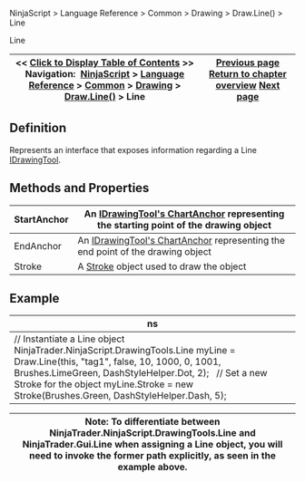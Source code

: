﻿
NinjaScript \> Language Reference \> Common \> Drawing \> Draw.Line() \> Line

Line

| \<\< [Click to Display Table of Contents](line.md) \>\> **Navigation:**     [NinjaScript](ninjascript.md) \> [Language Reference](language_reference_wip.md) \> [Common](common.md) \> [Drawing](drawing.md) \> [Draw.Line()](draw_line.md) \> Line | [Previous page](draw_line.md) [Return to chapter overview](draw_line.md) [Next page](draw_pathtool().md) |
| --- | --- |
## Definition
Represents an interface that exposes information regarding a Line [IDrawingTool](idrawingtool.md).
 
## Methods and Properties

| StartAnchor | An [IDrawingTool's ChartAnchor](idrawingtool.htm#chartanchor) representing the starting point of the drawing object |
| --- | --- |
| EndAnchor | An [IDrawingTool's ChartAnchor](idrawingtool.htm#chartanchor) representing the end point of the drawing object |
| Stroke | A [Stroke](stroke_class.md) object used to draw the object |
## 
## 
## Example

| ns |
| --- |
| // Instantiate a Line object NinjaTrader.NinjaScript.DrawingTools.Line myLine \= Draw.Line(this, "tag1", false, 10, 1000, 0, 1001, Brushes.LimeGreen, DashStyleHelper.Dot, 2);   // Set a new Stroke for the object myLine.Stroke \= new Stroke(Brushes.Green, DashStyleHelper.Dash, 5); |

| Note: To differentiate between NinjaTrader.NinjaScript.DrawingTools.Line and NinjaTrader.Gui.Line when assigning a Line object, you will need to invoke the former path explicitly, as seen in the example above. |
| --- |
